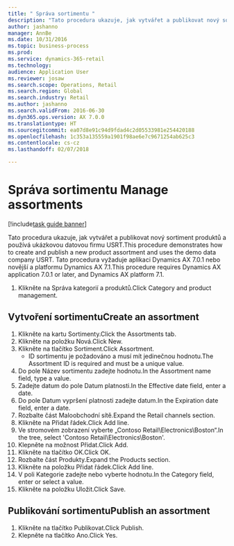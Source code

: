 ```yaml
--- 
title: " Správa sortimentu "
description: "Tato procedura ukazuje, jak vytvářet a publikovat nový sortiment produktů a používá ukázkovou datovou firmu USRT."
author: jashanno
manager: AnnBe
ms.date: 10/31/2016
ms.topic: business-process
ms.prod: 
ms.service: dynamics-365-retail
ms.technology: 
audience: Application User
ms.reviewer: josaw
ms.search.scope: Operations, Retail
ms.search.region: Global
ms.search.industry: Retail
ms.author: jashanno
ms.search.validFrom: 2016-06-30
ms.dyn365.ops.version: AX 7.0.0
ms.translationtype: HT
ms.sourcegitcommit: ea07d8e91c94d9fdad4c2d05533981e254420188
ms.openlocfilehash: 1c353a135559a1901f98ae6e7c9671254ab625c3
ms.contentlocale: cs-cz
ms.lasthandoff: 02/07/2018

---
```

# <a name="manage-assortments"></a><span data-ttu-id="60eb8-103"> Správa sortimentu </span><span class="sxs-lookup"><span data-stu-id="60eb8-103">Manage assortments</span></span> 

[!include[task guide banner](../includes/task-guide-banner.md)]

<span data-ttu-id="60eb8-104">Tato procedura ukazuje, jak vytvářet a publikovat nový sortiment produktů a používá ukázkovou datovou firmu USRT.</span><span class="sxs-lookup"><span data-stu-id="60eb8-104">This procedure demonstrates how to create and publish a new product assortment and uses the demo data company USRT.</span></span> <span data-ttu-id="60eb8-105">Tato procedura vyžaduje aplikaci Dynamics AX 7.0.1 nebo novější a platformu Dynamics AX 7.1.</span><span class="sxs-lookup"><span data-stu-id="60eb8-105">This procedure requires Dynamics AX application 7.0.1 or later, and Dynamics AX platform 7.1.</span></span>  

1. <span data-ttu-id="60eb8-106">Klikněte na Správa kategorií a produktů.</span><span class="sxs-lookup"><span data-stu-id="60eb8-106">Click Category and product management.</span></span>

## <a name="create-an-assortment"></a><span data-ttu-id="60eb8-107">Vytvoření sortimentu</span><span class="sxs-lookup"><span data-stu-id="60eb8-107">Create an assortment</span></span>
1. <span data-ttu-id="60eb8-108">Klikněte na kartu Sortimenty.</span><span class="sxs-lookup"><span data-stu-id="60eb8-108">Click the Assortments tab.</span></span>
2. <span data-ttu-id="60eb8-109">Klikněte na položku Nová.</span><span class="sxs-lookup"><span data-stu-id="60eb8-109">Click New.</span></span>
3. <span data-ttu-id="60eb8-110">Klikněte na tlačítko Sortiment.</span><span class="sxs-lookup"><span data-stu-id="60eb8-110">Click Assortment.</span></span>
    * <span data-ttu-id="60eb8-111">ID sortimentu je požadováno a musí mít jedinečnou hodnotu.</span><span class="sxs-lookup"><span data-stu-id="60eb8-111">The Assortment ID is required and must be a unique value.</span></span>  
4. <span data-ttu-id="60eb8-112">Do pole Název sortimentu zadejte hodnotu.</span><span class="sxs-lookup"><span data-stu-id="60eb8-112">In the Assortment name field, type a value.</span></span>
5. <span data-ttu-id="60eb8-113">Zadejte datum do pole Datum platnosti.</span><span class="sxs-lookup"><span data-stu-id="60eb8-113">In the Effective date field, enter a date.</span></span>
6. <span data-ttu-id="60eb8-114">Do pole Datum vypršení platnosti zadejte datum.</span><span class="sxs-lookup"><span data-stu-id="60eb8-114">In the Expiration date field, enter a date.</span></span>
7. <span data-ttu-id="60eb8-115">Rozbalte část Maloobchodní sítě.</span><span class="sxs-lookup"><span data-stu-id="60eb8-115">Expand the Retail channels section.</span></span>
8. <span data-ttu-id="60eb8-116">Klikněte na Přidat řádek.</span><span class="sxs-lookup"><span data-stu-id="60eb8-116">Click Add line.</span></span>
9. <span data-ttu-id="60eb8-117">Ve stromovém zobrazení vyberte „Contoso Retail\Electronics\Boston“.</span><span class="sxs-lookup"><span data-stu-id="60eb8-117">In the tree, select 'Contoso Retail\Electronics\Boston'.</span></span>
10. <span data-ttu-id="60eb8-118">Klepněte na možnost Přidat.</span><span class="sxs-lookup"><span data-stu-id="60eb8-118">Click Add.</span></span>
11. <span data-ttu-id="60eb8-119">Klikněte na tlačítko OK.</span><span class="sxs-lookup"><span data-stu-id="60eb8-119">Click OK.</span></span>
12. <span data-ttu-id="60eb8-120">Rozbalte část Produkty.</span><span class="sxs-lookup"><span data-stu-id="60eb8-120">Expand the Products section.</span></span>
13. <span data-ttu-id="60eb8-121">Klikněte na položku Přidat řádek.</span><span class="sxs-lookup"><span data-stu-id="60eb8-121">Click Add line.</span></span>
14. <span data-ttu-id="60eb8-122">V poli Kategorie zadejte nebo vyberte hodnotu.</span><span class="sxs-lookup"><span data-stu-id="60eb8-122">In the Category field, enter or select a value.</span></span>
15. <span data-ttu-id="60eb8-123">Klikněte na položku Uložit.</span><span class="sxs-lookup"><span data-stu-id="60eb8-123">Click Save.</span></span>

## <a name="publish-an-assortment"></a><span data-ttu-id="60eb8-124">Publikování sortimentu</span><span class="sxs-lookup"><span data-stu-id="60eb8-124">Publish an assortment</span></span>
1. <span data-ttu-id="60eb8-125">Klikněte na tlačítko Publikovat.</span><span class="sxs-lookup"><span data-stu-id="60eb8-125">Click Publish.</span></span>
2. <span data-ttu-id="60eb8-126">Klepněte na tlačítko Ano.</span><span class="sxs-lookup"><span data-stu-id="60eb8-126">Click Yes.</span></span>


